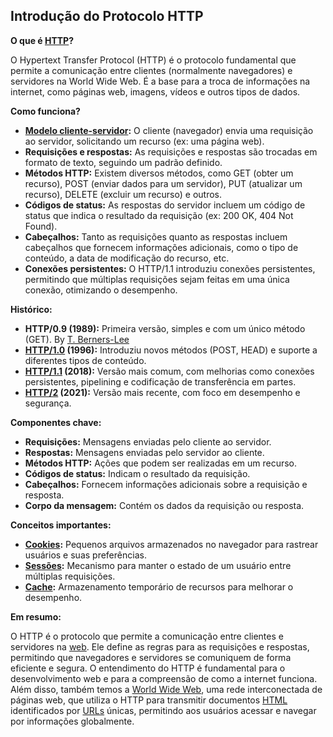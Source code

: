 ## Introdução do Protocolo HTTP

**O que é [HTTP](https://en.wikipedia.org/wiki/HTTP)?**

O Hypertext Transfer Protocol (HTTP) é o protocolo fundamental que permite a comunicação entre clientes (normalmente navegadores) e servidores na World Wide Web. É a base para a troca de informações na internet, como páginas web, imagens, vídeos e outros tipos de dados.

**Como funciona?**

* **[Modelo cliente-servidor](https://en.wikipedia.org/wiki/Client%E2%80%93server_model):** O cliente (navegador) envia uma requisição ao servidor, solicitando um recurso (ex: uma página web).
* **Requisições e respostas:** As requisições e respostas são trocadas em formato de texto, seguindo um padrão definido.
* **Métodos HTTP:** Existem diversos métodos, como GET (obter um recurso), POST (enviar dados para um servidor), PUT (atualizar um recurso), DELETE (excluir um recurso) e outros.
* **Códigos de status:** As respostas do servidor incluem um código de status que indica o resultado da requisição (ex: 200 OK, 404 Not Found).
* **Cabeçalhos:** Tanto as requisições quanto as respostas incluem cabeçalhos que fornecem informações adicionais, como o tipo de conteúdo, a data de modificação do recurso, etc.
* **Conexões persistentes:** O HTTP/1.1 introduziu conexões persistentes, permitindo que múltiplas requisições sejam feitas em uma única conexão, otimizando o desempenho.

**Histórico:**

* **HTTP/0.9 (1989):** Primeira versão, simples e com um único método (GET). By [T. Berners-Lee](https://en.wikipedia.org/wiki/Tim_Berners-Lee)
* **[HTTP/1.0](https://datatracker.ietf.org/doc/html/rfc1945) (1996):** Introduziu novos métodos (POST, HEAD) e suporte a diferentes tipos de conteúdo.
* **[HTTP/1.1](https://datatracker.ietf.org/doc/html/rfc9112) (2018):** Versão mais comum, com melhorias como conexões persistentes, pipelining e codificação de transferência em partes.
* **[HTTP/2](https://datatracker.ietf.org/doc/html/rfc9113) (2021):** Versão mais recente, com foco em desempenho e segurança.

**Componentes chave:**

* **Requisições:** Mensagens enviadas pelo cliente ao servidor.
* **Respostas:** Mensagens enviadas pelo servidor ao cliente.
* **Métodos HTTP:** Ações que podem ser realizadas em um recurso.
* **Códigos de status:** Indicam o resultado da requisição.
* **Cabeçalhos:** Fornecem informações adicionais sobre a requisição e resposta.
* **Corpo da mensagem:** Contém os dados da requisição ou resposta.

**Conceitos importantes:**

* **[Cookies](https://en.wikipedia.org/wiki/HTTP_cookie):** Pequenos arquivos armazenados no navegador para rastrear usuários e suas preferências.
* **[Sessões](https://en.wikipedia.org/wiki/Session_(computer_science)):** Mecanismo para manter o estado de um usuário entre múltiplas requisições.
* **[Cache](https://en.wikipedia.org/wiki/Cache_(computing)):** Armazenamento temporário de recursos para melhorar o desempenho.

**Em resumo:**

O HTTP é o protocolo que permite a comunicação entre clientes e servidores na [web](https://en.wikipedia.org/wiki/Web_content). Ele define as regras para as requisições e respostas, permitindo que navegadores e servidores se comuniquem de forma eficiente e segura. O entendimento do HTTP é fundamental para o desenvolvimento web e para a compreensão de como a internet funciona. Além disso, também temos a [World Wide Web](https://en.wikipedia.org/wiki/World_Wide_Web), uma rede interconectada de páginas web, que utiliza o HTTP para transmitir documentos [HTML](https://en.wikipedia.org/wiki/HTML) identificados por [URLs](https://en.wikipedia.org/wiki/URL) únicas, permitindo aos usuários acessar e navegar por informações globalmente.
